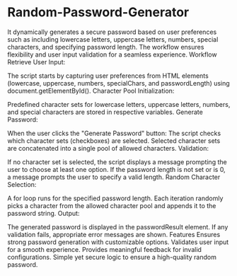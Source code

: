 # Random-Password-Generator
It dynamically generates a secure password based on user preferences such as including lowercase letters, uppercase letters, numbers, special characters, and specifying password length. The workflow ensures flexibility and user input validation for a seamless experience.
Workflow
Retrieve User Input:

The script starts by capturing user preferences from HTML elements (lowercase, uppercase, numbers, specialChars, and passwordLength) using document.getElementById().
Character Pool Initialization:

Predefined character sets for lowercase letters, uppercase letters, numbers, and special characters are stored in respective variables.
Generate Password:

When the user clicks the "Generate Password" button:
The script checks which character sets (checkboxes) are selected.
Selected character sets are concatenated into a single pool of allowed characters.
Validation:

If no character set is selected, the script displays a message prompting the user to choose at least one option.
If the password length is not set or is 0, a message prompts the user to specify a valid length.
Random Character Selection:

A for loop runs for the specified password length.
Each iteration randomly picks a character from the allowed character pool and appends it to the password string.
Output:

The generated password is displayed in the passwordResult element.
If any validation fails, appropriate error messages are shown.
Features
Ensures strong password generation with customizable options.
Validates user input for a smooth experience.
Provides meaningful feedback for invalid configurations.
Simple yet secure logic to ensure a high-quality random password.
